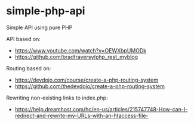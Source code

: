 # simple-php-api
Simple API using pure PHP

API based on:
- https://www.youtube.com/watch?v=OEWXbpUMODk
- https://github.com/bradtraversy/php_rest_myblog

Routing based on:
- https://devdojo.com/course/create-a-php-routing-system
- https://github.com/thedevdojo/create-a-php-routing-system

Rewriting non-existing links to index.php:
- https://help.dreamhost.com/hc/en-us/articles/215747748-How-can-I-redirect-and-rewrite-my-URLs-with-an-htaccess-file-